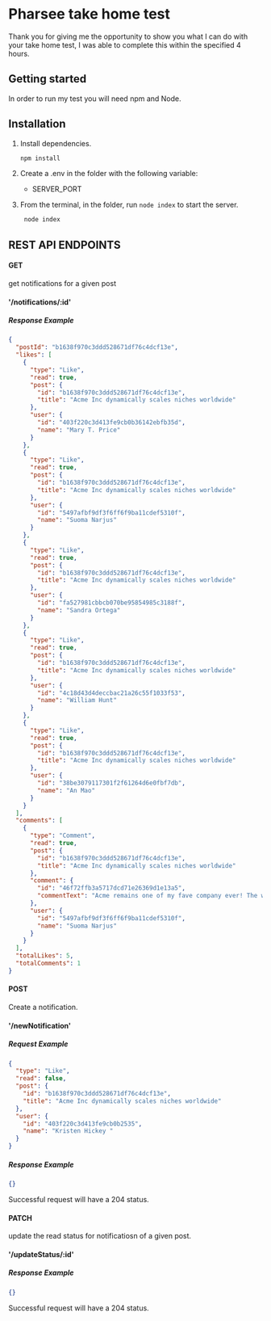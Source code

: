 # Pharsee take home test

Thank you for giving me the opportunity to show you what I can do with your take home test, I was able to complete this within the specified 4 hours.

## Getting started

In order to run my test you will need npm and Node.

## Installation

1. Install dependencies.

   ```bash
   npm install
   ```

2. Create a .env in the folder with the following variable:

   - SERVER_PORT

3. From the terminal, in the folder, run `node index` to start the server.
   ```bash
    node index
   ```

## REST API ENDPOINTS

#### GET

get notifications for a given post

#### '/notifications/:id'

##### Response Example

```json
{
  "postId": "b1638f970c3ddd528671df76c4dcf13e",
  "likes": [
    {
      "type": "Like",
      "read": true,
      "post": {
        "id": "b1638f970c3ddd528671df76c4dcf13e",
        "title": "Acme Inc dynamically scales niches worldwide"
      },
      "user": {
        "id": "403f220c3d413fe9cb0b36142ebfb35d",
        "name": "Mary T. Price"
      }
    },
    {
      "type": "Like",
      "read": true,
      "post": {
        "id": "b1638f970c3ddd528671df76c4dcf13e",
        "title": "Acme Inc dynamically scales niches worldwide"
      },
      "user": {
        "id": "5497afbf9df3f6ff6f9ba11cdef5310f",
        "name": "Suoma Narjus"
      }
    },
    {
      "type": "Like",
      "read": true,
      "post": {
        "id": "b1638f970c3ddd528671df76c4dcf13e",
        "title": "Acme Inc dynamically scales niches worldwide"
      },
      "user": {
        "id": "fa527981cbbcb070be95854985c3188f",
        "name": "Sandra Ortega"
      }
    },
    {
      "type": "Like",
      "read": true,
      "post": {
        "id": "b1638f970c3ddd528671df76c4dcf13e",
        "title": "Acme Inc dynamically scales niches worldwide"
      },
      "user": {
        "id": "4c18d43d4deccbac21a26c55f1033f53",
        "name": "William Hunt"
      }
    },
    {
      "type": "Like",
      "read": true,
      "post": {
        "id": "b1638f970c3ddd528671df76c4dcf13e",
        "title": "Acme Inc dynamically scales niches worldwide"
      },
      "user": {
        "id": "38be3079117301f2f61264d6e0fbf7db",
        "name": "An Mao"
      }
    }
  ],
  "comments": [
    {
      "type": "Comment",
      "read": true,
      "post": {
        "id": "b1638f970c3ddd528671df76c4dcf13e",
        "title": "Acme Inc dynamically scales niches worldwide"
      },
      "comment": {
        "id": "46f72ffb3a5717dcd71e26369d1e13a5",
        "commentText": "Acme remains one of my fave company ever! The way they scale is so dynamic that makes HTML5 look static!"
      },
      "user": {
        "id": "5497afbf9df3f6ff6f9ba11cdef5310f",
        "name": "Suoma Narjus"
      }
    }
  ],
  "totalLikes": 5,
  "totalComments": 1
}
```

#### POST

Create a notification.

#### '/newNotification'

##### Request Example

```json
{
  "type": "Like",
  "read": false,
  "post": {
    "id": "b1638f970c3ddd528671df76c4dcf13e",
    "title": "Acme Inc dynamically scales niches worldwide"
  },
  "user": {
    "id": "403f220c3d413fe9cb0b2535",
    "name": "Kristen Hickey "
  }
}
```

##### Response Example

```json
{}
```

Successful request will have a 204 status.

#### PATCH

update the read status for notificatiosn of a given post.

#### '/updateStatus/:id'

##### Response Example

```json
{}
```

Successful request will have a 204 status.
